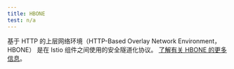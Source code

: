 ```yaml
---
title: HBONE
test: n/a
---
```


基于 HTTP 的上层网络环境（HTTP-Based Overlay Network Environment，HBONE）
是在 Istio 组件之间使用的安全隧道化协议。
[了解有关 HBONE 的更多信息](/zh/docs/ambient/architecture/tls-tunnel/)。
